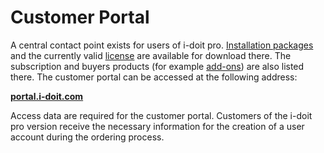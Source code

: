 # Customer Portal

A central contact point exists for users of i-doit pro. [Installation packages](../installation/index.md) and the currently valid [license](../maintenance-and-operation/activate-license.md) are available for download there. The subscription and buyers products (for example [add-ons](../i-doit-pro-add-ons/index.md)) are also listed there. The customer portal can be accessed at the following address:

**[portal.i-doit.com](https://portal.i-doit.com/)**

Access data are required for the customer portal. Customers of the i-doit pro version receive the necessary information for the creation of a user account during the ordering process.